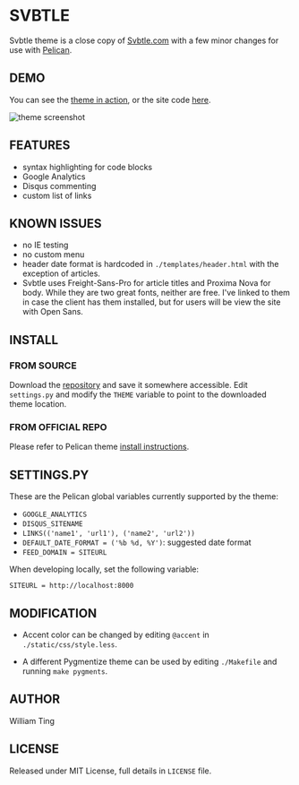
# SVBTLE

Svbtle theme is a close copy of [Svbtle.com](http://www.svbtle.com) with
a few minor changes for use with [Pelican](http://pelican.notmyidea.org).

## DEMO

You can see the [theme in
action](http://williamting.com/drafts/this-is-a-theme-testing-post.html), or
the site code [here](https://github.com/wting/williamting.com).

![theme screenshot](https://raw.github.com/wting/pelican-svbtle/master/screenshot.png)

## FEATURES

- syntax highlighting for code blocks
- Google Analytics
- Disqus commenting
- custom list of links

## KNOWN ISSUES

- no IE testing
- no custom menu
- header date format is hardcoded in `./templates/header.html` with the
  exception of articles.
- Svbtle uses Freight-Sans-Pro for article titles and Proxima Nova for body.
  While they are two great fonts, neither are free. I've linked to them in
  case the client has them installed, but for users will be view the site
  with Open Sans.

## INSTALL

### FROM SOURCE

Download the [repository](https://github.com/wting/pelican-svbtle) and save
it somewhere accessible. Edit `settings.py` and modify the `THEME` variable
to point to the downloaded theme location.

### FROM OFFICIAL REPO

Please refer to Pelican theme [install
instructions](http://pelican.notmyidea.org/en/latest/pelican-themes.html).

## SETTINGS.PY

These are the Pelican global variables currently supported by the theme:

- `GOOGLE_ANALYTICS`
- `DISQUS_SITENAME`
- `LINKS(('name1', 'url1'), ('name2', 'url2'))`
- `DEFAULT_DATE_FORMAT = ('%b %d, %Y')`: suggested date format
- `FEED_DOMAIN = SITEURL`

When developing locally, set the following variable:

`SITEURL = http://localhost:8000`

## MODIFICATION

- Accent color can be changed by editing `@accent` in `./static/css/style.less`.

- A different Pygmentize theme can be used by editing `./Makefile` and
  running `make pygments`.

## AUTHOR

William Ting

## LICENSE

Released under MIT License, full details in `LICENSE` file.
